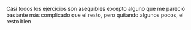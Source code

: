 Casi todos los ejercicios son asequibles excepto alguno que me pareció bastante más complicado que el resto, pero quitando algunos pocos, el resto bien
